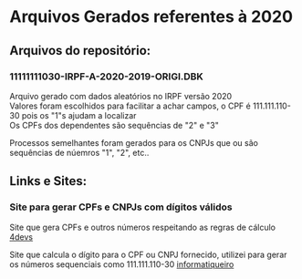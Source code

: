 # Arquivos Gerados referentes à 2020    

## Arquivos do repositório:

### 11111111030-IRPF-A-2020-2019-ORIGI.DBK

Arquivo gerado com dados aleatórios no IRPF versão 2020 \
Valores foram escolhidos para facilitar a achar campos, o CPF é 111.111.110-30 pois os "1"s ajudam a localizar \
Os CPFs dos dependentes são sequências de "2" e "3"

Processos semelhantes foram gerados para os CNPJs que ou são sequências de núemros "1", "2", etc..


## Links e Sites:

### Site para gerar CPFs e CNPJs com dígitos válidos

Site que gera CPFs e outros números respeitando as regras de cálculo [4devs](https://www.4devs.com.br/gerador_de_cpf)

Site que calcula o dígito para o CPF ou CNPJ fornecido, utilizei para gerar os números sequenciais como 111.111.110-30 [informatiqueiro](https://www.informatiqueiro.com.br/calcular-digito-verificador-para-cpf-e-cnpj/)
